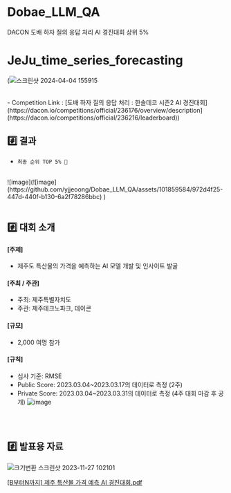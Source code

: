 # Dobae_LLM_QA
DACON 도배 하자 질의 응답 처리 AI 경진대회 상위 5%


# JeJu_time_series_forecasting
(![스크린샷 2024-04-04 155915](https://github.com/yjjeoong/Dobae_LLM_QA/assets/101859584/ffe80bea-7e03-47ca-b410-0179ee894344)

 <br>
- Competition Link : [도배 하자 질의 응답 처리 : 한솔데코 시즌2 AI 경진대회](https://dacon.io/competitions/official/236176/overview/description](https://dacon.io/competitions/official/236216/leaderboard))

## #️⃣ 결과
-  `최종 순위 TOP 5% 🎉`
  
  <br>
  ![image](![image](https://github.com/yjjeoong/Dobae_LLM_QA/assets/101859584/972d4f25-447d-440f-b130-6a2f78286bbc)
)
 
  <br>
  <br>

## #️⃣ 대회 소개

#### [주제]
- 제주도 특산물의 가격을 예측하는 AI 모델 개발 및 인사이트 발굴

#### [주최 / 주관]
- 주최: 제주특별자치도
- 주관: 제주테크노파크, 데이콘
  
#### [규모]
- 2,000 여명 참가

#### [규칙]
- 심사 기준: RMSE 
- Public Score: 2023.03.04~2023.03.17의 데이터로 측정 (2주)
- Private Score: 2023.03.04~2023.03.31의 데이터로 측정 (4주 대회 마감 후 공개)
 ![image](https://github.com/yjjeoong/JeJu_time_series_forecasting/assets/101859584/c424c1e0-8691-4ed5-bbdc-cc71a5627099)
 <br>
 <br>
 

## #️⃣ 발표용 자료

![크기변환 스크린샷 2023-11-27 102101](https://github.com/yjjeoong/JeJu_time_series_forecasting/assets/101859584/97fcdaf6-4230-4ef7-977c-ebb91c04be4c)


[[B부터N까지] 제주 특산물 가격 예측 AI 경진대회.pdf](https://github.com/yjjeoong/JeJu_time_series_forecasting/files/13468760/B.N.AI.pdf)



